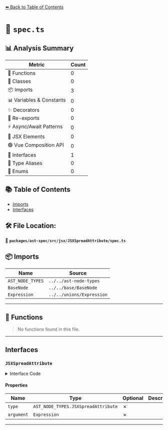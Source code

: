 [⬅️ Back to Table of Contents](../../../../../index.md)

# 📄 `spec.ts`

## 📊 Analysis Summary

| Metric | Count |
|--------|-------|
| 🔧 Functions | 0 |
| 🧱 Classes | 0 |
| 📦 Imports | 3 |
| 📊 Variables & Constants | 0 |
| ✨ Decorators | 0 |
| 🔄 Re-exports | 0 |
| ⚡ Async/Await Patterns | 0 |
| 💠 JSX Elements | 0 |
| 🟢 Vue Composition API | 0 |
| 📐 Interfaces | 1 |
| 📑 Type Aliases | 0 |
| 🎯 Enums | 0 |

## 📚 Table of Contents

- [Imports](#imports)
- [Interfaces](#interfaces)

## 🛠️ File Location:
📂 **`packages/ast-spec/src/jsx/JSXSpreadAttribute/spec.ts`**

## 📦 Imports

| Name | Source |
|------|--------|
| `AST_NODE_TYPES` | `../../ast-node-types` |
| `BaseNode` | `../../base/BaseNode` |
| `Expression` | `../../unions/Expression` |


---

## 🔧 Functions

> No functions found in this file.


---

## Interfaces

### `JSXSpreadAttribute`

<details><summary>Interface Code</summary>

```ts
export interface JSXSpreadAttribute extends BaseNode {
  type: AST_NODE_TYPES.JSXSpreadAttribute;
  argument: Expression;
}
```
</details>

#### Properties

| Name | Type | Optional | Description |
|------|------|----------|-------------|
| `type` | `AST_NODE_TYPES.JSXSpreadAttribute` | ✗ |  |
| `argument` | `Expression` | ✗ |  |


---